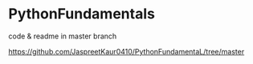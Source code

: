 # PythonFundamentals

code & readme in master branch

https://github.com/JaspreetKaur0410/PythonFundamentaL/tree/master
